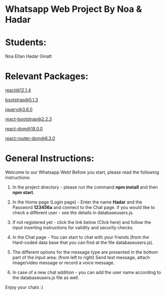 # Whatsapp Web Project By Noa & Hadar

 # Students:
   Noa Eitan
   Hadar Ginatt
    
   # Relevant Packages:
   
   react@12.1.4
   
   bootstrap@5.1.3
   
   jquery@3.6.0
   
   react-bootstrap@2.2.3
   
   react-dom@18.0.0
   
   react-router-dom@6.3.0

        
        
   # General Instructions:
   
   Welcome to our Whatsapp Web!
   Before you start, please read the following instructions:
   
   1. In the project directory - please run the command **npm install** and then **npm start**.
   
   2. In the Home page (Login page) - Enter the name **Hadar** and the Password **123456a** and connect to the Chat page.
    if you would like to check a different user -  see the details in  databaseusers.js.
   3. If not registered yet - click the link below (Click here) and follow the input inserting instructions for validity and security checks.
   4. In the Chat page - You can start to chat with your friends (from the Hard-coded data base that you can find at the file databaseusers.js).
   5. The different options for the message type are presented in the bottom part of the input area:
      (from left to right) Send text message, attach image/video message or record a voice message.
   6. In case of a new chat addition - you can add the user name according to the databaseusers.js file as well.
   
   
   Enjoy your chats :)
       
  
  
